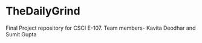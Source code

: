 # TheDailyGrind
Final Project repository for CSCI E-107. Team members- Kavita Deodhar and Sumit Gupta

